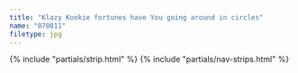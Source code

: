 ```yaml
---
title: "Klazy Kookie fortunes have You going around in circles"
name: "070811"
filetype: jpg
---
```


{% include "partials/strip.html" %}
{% include "partials/nav-strips.html" %}